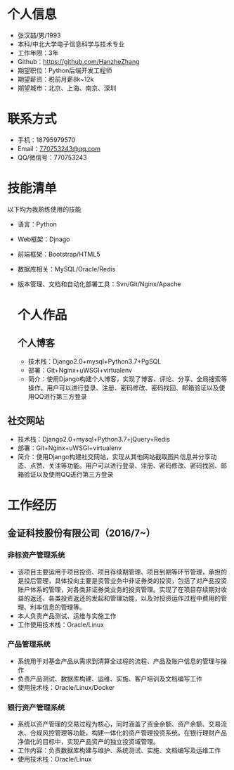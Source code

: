 # 个人信息

 - 张汉喆/男/1993
 - 本科/中北大学电子信息科学与技术专业 
 - 工作年限：3年
 - Github：https://github.com/HanzheZhang
 - 期望职位：Python后端开发工程师
 - 期望薪资：税前月薪8k~12k
 - 期望城市：北京、上海、南京、深圳
 
# 联系方式

- 手机：18795979570
- Email：770753243@qq.com
- QQ/微信号：770753243

 # 技能清单
 
以下均为我熟练使用的技能
- 语言：Python
- Web框架：Djnago
- 前端框架：Bootstrap/HTML5
- 数据库相关：MySQL/Oracle/Redis
- 版本管理、文档和自动化部署工具：Svn/Git/Nginx/Apache

  # 个人作品
  
  ## 个人博客
  - 技术栈：Django2.0+mysql+Python3.7+PgSQL
  - 部署：Git+Nginx+uWSGI+virtualenv
  - 简介：使用Django构建个人博客，实现了博客、评论、分享、全局搜索等操作。用户可以进行登录、注册、密码修改、密码找回、邮箱验证以及使用QQ进行第三方登录

## 社交网站
- 技术栈：Django2.0+mysql+Python3.7+jQuery+Redis
- 部署：Git+Nginx+uWSGI+virtualenv
- 简介：使用Django构建社交网站，实现从其他网站截取图片信息并分享动态、点赞、关注等功能。用户可以进行登录、注册、密码修改、密码找回、邮箱验证以及使用QQ进行第三方登录
  
# 工作经历

## 金证科技股份有限公司（2016/7~）

### 非标资产管理系统
- 该项目主要运用于项目投资、项目存续期管理、项目到期等环节管理，承担的是投后管理，具体投向主要是资管业务中非证券类的投资，包括了对产品投资账户体系的管理，对各类非证券类业务的投资管理。实现了在项目存续期对收益的返还、各类投资返还的发起和管理功能，以及对投资运作过程中费用的管理、利率信息的管理等。
- 本人负责产品测试、运维与实施工作
- 工作使用技术栈：Oracle/Linux

### 产品管理系统
- 系统用于对基金产品从需求到清算全过程的流程、产品及账户信息的管理与操作
- 负责产品测试、数据库构建、运维、实施、客户培训及文档编写工作
- 使用技术栈：Oracle/Linux/Docker


### 银行资产管理系统
- 系统以资产管理的交易过程为核心，同时涵盖了资金余额、资产余额、交易流水、合规风控管理等功能，构建一体化的资产管理投资系统。在银行理财产品净值化的目标中，实现产品资产的独立投资域管理。
- 工作内容：负责数据库构建与维护、系统测试、实施、文档编写及运维工作
- 使用技术栈：Oracle/Linux


